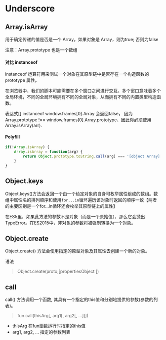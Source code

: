 # Underscore 

## Array.isArray
用于确定传递的值是否是一个 Array。如果对象是 Array，则为true; 否则为false

注意：Array.prototype 也是一个数组

#### 对比 instanceof 
instanceof 运算符用来测试一个对象在其原型链中是否存在一个构造函数的 prototype 属性。

在浏览器中，我们的脚本可能需要在多个窗口之间进行交互。多个窗口意味着多个全局环境，不同的全局环境拥有不同的全局对象，从而拥有不同的内置类型构造函数。

表达式[] instanceof window.frames[0].Array 会返回false，
因为 Array.prototype !== window.frames[0].Array.prototype，因此你必须使用 Array.isArray(arr).

#### Polyfill

```javascript
if(!Array.isArray) {
	Array.isArray = function(arg) {
		return Object.prototype.toString.call(arg) === '[object Array]';
	}
}
```

## Object.keys
Object.keys()方法会返回一个由一个给定对象的自身可枚举属性组成的数组。数组中属性名的排列顺序和使用`for...in`循环遍历该对象时返回的顺序一致【两者的主要区别是一个for...in循环还会枚举其原型链上的属性】

在ES5里，如果此方法的参数不是对象（而是一个原始值），那么它会抛出 TypeError。在ES2015中，非对象的参数将被强制转换为一个对象。

## Object.create
Object.create() 方法会使用指定的原型对象及其属性去创建一个新的对象。

语法
> Object.create(proto,[propertiesObject ])

## call
call() 方法调用一个函数, 其具有一个指定的this值和分别地提供的参数(参数的列表)。

> fun.call(thisArg[, arg1[, arg2[, ...]]])

* thisArg  在fun函数运行时指定的this值
* arg1, arg2, ...  指定的参数列表






